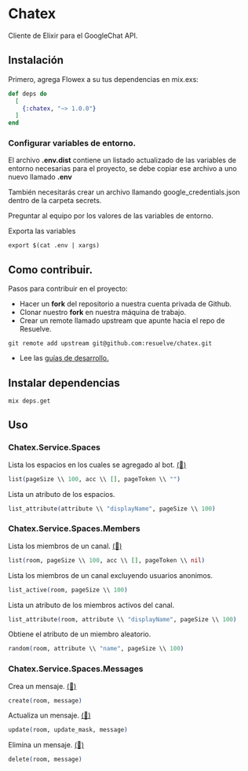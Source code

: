# Chatex

Cliente de Elixir para el GoogleChat API.

## Instalación

Primero, agrega Flowex a su tus dependencias en mix.exs:

```elixir
def deps do
  [
    {:chatex, "~> 1.0.0"}
  ]
end
```

### Configurar variables de entorno.

El archivo __.env.dist__ contiene un listado actualizado de las variables de entorno necesarias para el proyecto, se debe copiar ese archivo a uno nuevo llamado __.env__

También necesitarás crear un archivo llamando google_credentials.json dentro de la carpeta secrets.

Preguntar al equipo por los valores de las variables de entorno.

Exporta las variables

```shell
export $(cat .env | xargs)
```

## Como contribuir.

Pasos para contribuir en el proyecto:

- Hacer un __fork__ del repositorio a nuestra cuenta privada de Github.
- Clonar nuestro __fork__ en nuestra máquina de trabajo.
- Crear un remote llamado upstream que apunte hacia el repo de Resuelve.

```shell
git remote add upstream git@github.com:resuelve/chatex.git
```

- Lee las [guías de desarrollo.](https://github.com/resuelve/guias-desarrollo)

## Instalar dependencias

```shell
mix deps.get
```
## Uso

### Chatex.Service.Spaces

Lista los espacios en los cuales se agregado al bot. [(📘)](https://developers.google.com/hangouts/chat/reference/rest/v1/spaces/list)

```elixir
list(pageSize \\ 100, acc \\ [], pageToken \\ "")
```

Lista un atributo de los espacios.

```elixir
list_attribute(attribute \\ "displayName", pageSize \\ 100)
```

### Chatex.Service.Spaces.Members

Lista los miembros de un canal. [(📘)](https://developers.google.com/hangouts/chat/reference/rest/v1/spaces.members/list)

```elixir
list(room, pageSize \\ 100, acc \\ [], pageToken \\ nil)
```

Lista los miembros de un canal excluyendo usuarios anonimos.

```elixir
list_active(room, pageSize \\ 100)
```

Lista un atributo de los miembros activos del canal.

```elixir
list_attribute(room, attribute \\ "displayName", pageSize \\ 100)
```

Obtiene el atributo de un miembro aleatorio.

```elixir
random(room, attribute \\ "name", pageSize \\ 100)
```

### Chatex.Service.Spaces.Messages

Crea un mensaje. [(📘)](https://developers.google.com/hangouts/chat/reference/rest/v1/spaces.messages/create)

```elixir
create(room, message)
```

Actualiza un mensaje. [(📘)](https://developers.google.com/hangouts/chat/reference/rest/v1/spaces.messages/update)

```elixir
update(room, update_mask, message)
```

Elimina un mensaje. [(📘)](https://developers.google.com/hangouts/chat/reference/rest/v1/spaces.messages/delete)

```elixir
delete(room, message)
```
